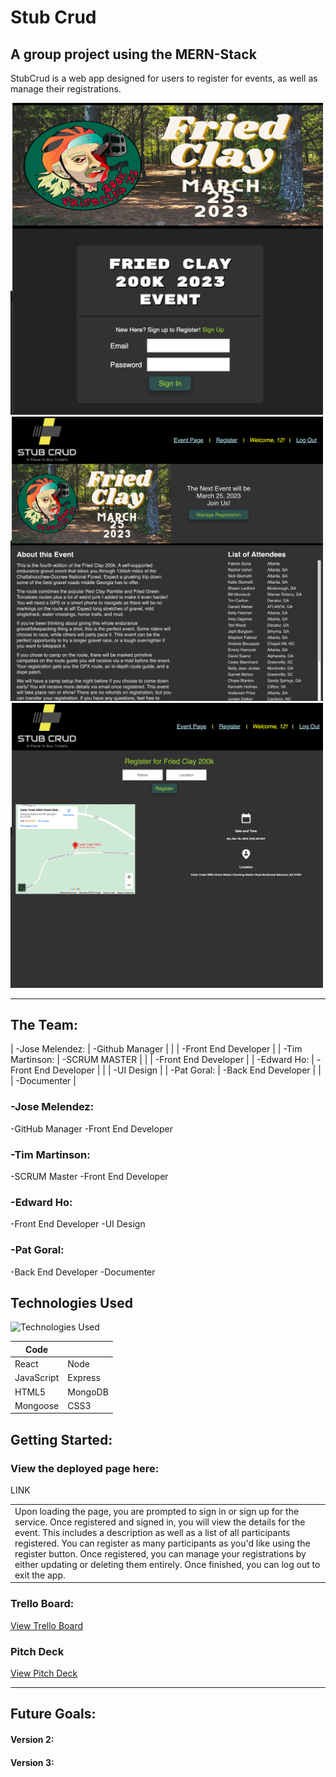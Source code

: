 # Stub Crud
## A group project using the MERN-Stack

StubCrud is a web app designed for users to register for events, as well as manage their registrations.  

<img width="500px" src='readme_img/signin.png'>
<img width="500px" src='readme_img/eventpage.png'>
<img width="500px" src='readme_img/register.png'>


---

## The Team:

| -Jose Melendez: | -Github Manager      |
|                 | -Front End Developer |
| -Tim Martinson: | -SCRUM MASTER        |
|                 | -Front End Developer |
| -Edward Ho:     | -Front End Developer |
|                 | -UI Design           |
| -Pat Goral:     | -Back End Developer  |
|                 | -Documenter          |

### -Jose Melendez:
-GitHub Manager
-Front End Developer

### -Tim Martinson:
-SCRUM Master
-Front End Developer

### -Edward Ho:
-Front End Developer
-UI Design

### -Pat Goral:
-Back End Developer
-Documenter

## Technologies Used

![Technologies Used](https://skillicons.dev/icons?i=react,nodejs,express,mongodb,js,html,css)

| Code       |          |
| ---------- | -------- |
| React      | Node     |
| JavaScript | Express  |
| HTML5      | MongoDB  |
| Mongoose   | CSS3     |



## Getting Started:

### View the deployed page here:
LINK

<table>
<tr>
<td>
  Upon loading the page, you are prompted to sign in or sign up for the service.  Once registered and signed in, you will view the details for the event.  This includes a description as well as a list of all participants registered.  You can register as many participants as you'd like using the register button.  Once registered, you can manage your registrations by either updating or deleting them entirely.  Once finished, you can log out to exit the app.
</td>
</tr>
</table>

### Trello Board:

[View Trello Board](https://trello.com/b/ZFkGbE5Q/project-3)


### Pitch Deck

[View Pitch Deck](https://docs.google.com/presentation/d/1m-4NvatLkOq-8CiPD1W6_KrEP4eqX6Ccz9J3V0H-94g/edit#slide=id.p)

---

## Future Goals:

#### Version 2:

#### Version 3:

